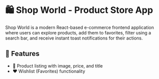 # 🛍️ Shop World - Product Store App

Shop World is a modern React-based e-commerce frontend application where users can explore products, add them to favorites, filter using a search bar, and receive instant toast notifications for their actions.

## 🚀 Features

- 🧾 Product listing with image, price, and title
- ❤️ Wishlist (Favorites) functionality

